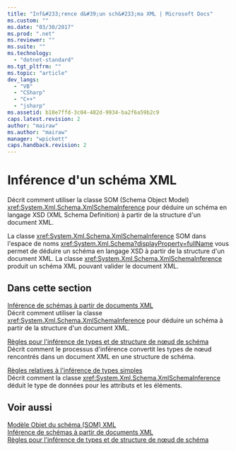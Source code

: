 ```yaml
---
title: "Inf&#233;rence d&#39;un sch&#233;ma XML | Microsoft Docs"
ms.custom: ""
ms.date: "03/30/2017"
ms.prod: ".net"
ms.reviewer: ""
ms.suite: ""
ms.technology: 
  - "dotnet-standard"
ms.tgt_pltfrm: ""
ms.topic: "article"
dev_langs: 
  - "VB"
  - "CSharp"
  - "C++"
  - "jsharp"
ms.assetid: b18e7ffd-3c04-482d-9934-ba2f6a59b2c9
caps.latest.revision: 2
author: "mairaw"
ms.author: "mairaw"
manager: "wpickett"
caps.handback.revision: 2
---
```

# Inf&#233;rence d&#39;un sch&#233;ma XML
Décrit comment utiliser la classe SOM \(Schema Object Model\) <xref:System.Xml.Schema.XmlSchemaInference> pour déduire un schéma en langage XSD \(XML Schema Definition\) à partir de la structure d'un document XML.  
  
 La classe <xref:System.Xml.Schema.XmlSchemaInference> SOM dans l'espace de noms <xref:System.Xml.Schema?displayProperty=fullName> vous permet de déduire un schéma en langage XSD à partir de la structure d'un document XML.  La classe <xref:System.Xml.Schema.XmlSchemaInference> produit un schéma XML pouvant valider le document XML.  
  
## Dans cette section  
 [Inférence de schémas à partir de documents XML](../../../../docs/standard/data/xml/inferring-schemas-from-xml-documents.md)  
 Décrit comment utiliser la classe <xref:System.Xml.Schema.XmlSchemaInference> pour déduire un schéma à partir de la structure d'un document XML.  
  
 [Règles pour l'inférence de types et de structure de nœud de schéma](../../../../docs/standard/data/xml/rules-for-inferring-schema-node-types-and-structure.md)  
 Décrit comment le processus d'inférence convertit les types de nœud rencontrés dans un document XML en une structure de schéma.  
  
 [Règles relatives à l'inférence de types simples](../../../../docs/standard/data/xml/rules-for-inferring-simple-types.md)  
 Décrit comment la classe <xref:System.Xml.Schema.XmlSchemaInference> déduit le type de données pour les attributs et les éléments.  
  
## Voir aussi  
 [Modèle Objet du schéma \(SOM\) XML](../../../../docs/standard/data/xml/xml-schema-object-model-som.md)   
 [Inférence de schémas à partir de documents XML](../../../../docs/standard/data/xml/inferring-schemas-from-xml-documents.md)   
 [Règles pour l'inférence de types et de structure de nœud de schéma](../../../../docs/standard/data/xml/rules-for-inferring-schema-node-types-and-structure.md)
